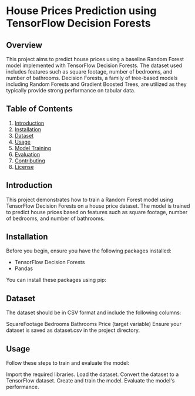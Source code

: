 # House Prices Prediction using TensorFlow Decision Forests

## Overview

This project aims to predict house prices using a baseline Random Forest model implemented with TensorFlow Decision Forests. The dataset used includes features such as square footage, number of bedrooms, and number of bathrooms. Decision Forests, a family of tree-based models including Random Forests and Gradient Boosted Trees, are utilized as they typically provide strong performance on tabular data.

## Table of Contents

1. [Introduction](#introduction)
2. [Installation](#installation)
3. [Dataset](#dataset)
4. [Usage](#usage)
5. [Model Training](#model-training)
6. [Evaluation](#evaluation)
7. [Contributing](#contributing)
8. [License](#license)

## Introduction

This project demonstrates how to train a Random Forest model using TensorFlow Decision Forests on a house price dataset. The model is trained to predict house prices based on features such as square footage, number of bedrooms, and number of bathrooms.

## Installation

Before you begin, ensure you have the following packages installed:

- TensorFlow Decision Forests
- Pandas

You can install these packages using pip:


## Dataset
The dataset should be in CSV format and include the following columns:

SquareFootage
Bedrooms
Bathrooms
Price (target variable)
Ensure your dataset is saved as dataset.csv in the project directory.

## Usage
Follow these steps to train and evaluate the model:

Import the required libraries.
Load the dataset.
Convert the dataset to a TensorFlow dataset.
Create and train the model.
Evaluate the model's performance.

